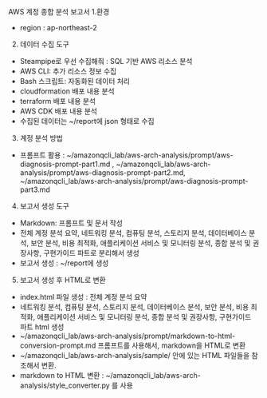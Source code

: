 AWS 계정 종합 분석 보고서
1.환경
- region : ap-northeast-2

2. 데이터 수집 도구
- Steampipe로 우선 수집해줘 : SQL 기반 AWS 리소스 분석
- AWS CLI: 추가 리소스 정보 수집
- Bash 스크립트: 자동화된 데이터 처리
- cloudformation 배포 내용 분석
- terraform 배포 내용 분석
- AWS CDK 배포 내용 분석
- 수집된 데이터는 ~/report에 json 형태로 수집

3. 계정 분석 방법
- 프롬프트 활용 : ~/amazonqcli_lab/aws-arch-analysis/prompt/aws-diagnosis-prompt-part1.md , ~/amazonqcli_lab/aws-arch-analysis/prompt/aws-diagnosis-prompt-part2.md, ~/amazonqcli_lab/aws-arch-analysis/prompt/aws-diagnosis-prompt-part3.md
  
4. 보고서 생성 도구
- Markdown: 프롬프트 및 문서 작성
- 전체 계정 분석 요약, 네트워킹 분석, 컴퓨팅 분석, 스토리지 분석, 데이터베이스 분석, 보안 분석, 비용 최적화, 애플리케이션 서비스 및 모니터링 분석, 종합 분석 및 권장사항, 구현가이드 파트로 분리해서 생성
- 보고서 생성 : ~/report에 생성

5. 보고서 생성 후 HTML로 변환
- index.html 파일 생성 : 전체 계정 분석 요약
- 네트워킹 분석, 컴퓨팅 분석, 스토리지 분석, 데이터베이스 분석, 보안 분석, 비용 최적화, 애플리케이션 서비스 및 모니터링 분석, 종합 분석 및 권장사항, 구현가이드 파트 html 생성
- ~/amazonqcli_lab/aws-arch-analysis/prompt/markdown-to-html-conversion-prompt.md 프롬프트를 사용해서, markdown을 HTML로 변환
- ~/amazonqcli_lab/aws-arch-analysis/sample/ 안에 있는 HTML 파일들을 참조해서 변환.
- markdown to HTML 변환 : ~/amazonqcli_lab/aws-arch-analysis/style_converter.py 를 사용

